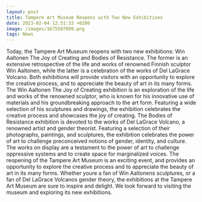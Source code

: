 ```yaml
--- 
layout: post 
title: Tampere Art Museum Reopens with Two New Exhibitions
date: 2023-02-04 12:51:33 +0200 
image: /images/1675507899.png
tags: News 
--- 
```


Today, the Tampere Art Museum reopens with two new exhibitions: Win Aaltonen  The Joy of Creating and Bodies of Resistance. The former is an extensive retrospective of the life and works of renowned Finnish sculptor Win Aaltonen, while the latter is a celebration of the works of Del LaGrace Volcano. Both exhibitions will provide visitors with an opportunity to explore the creative process, and to appreciate the beauty of art in its many forms. The Win Aaltonen  The Joy of Creating exhibition is an exploration of the life and works of the renowned sculptor, who is known for his innovative use of materials and his groundbreaking approach to the art form. Featuring a wide selection of his sculptures and drawings, the exhibition celebrates the creative process and showcases the joy of creating. The Bodies of Resistance exhibition is devoted to the works of Del LaGrace Volcano, a renowned artist and gender theorist. Featuring a selection of their photographs, paintings, and sculptures, the exhibition celebrates the power of art to challenge preconceived notions of gender, identity, and culture. The works on display are a testament to the power of art to challenge oppressive systems and to create space for marginalized voices. The reopening of the Tampere Art Museum is an exciting event, and provides an opportunity to explore the creative process and to appreciate the beauty of art in its many forms. Whether youre a fan of Win Aaltonens sculptures, or a fan of Del LaGrace Volcanos gender theory, the exhibitions at the Tampere Art Museum are sure to inspire and delight. We look forward to visiting the museum and exploring its new exhibitions. 